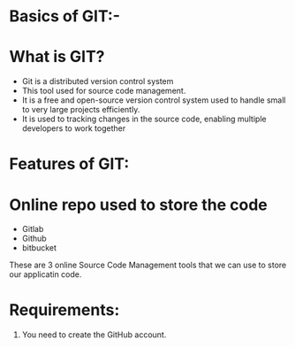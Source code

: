 # Basics of GIT:-

# What is GIT?

- Git is a distributed version control system
- This tool used for source code management.
- It is a free and open-source version control system used to handle small to very large projects efficiently.
- It is used to tracking changes in the source code, enabling multiple developers to work together 

# Features of GIT:

# Online repo used to store the code
- Gitlab 
- Github
- bitbucket

These are 3 online Source Code Management tools that we can use to store our applicatin code.

# Requirements:
1. You need to create the GitHub account.



